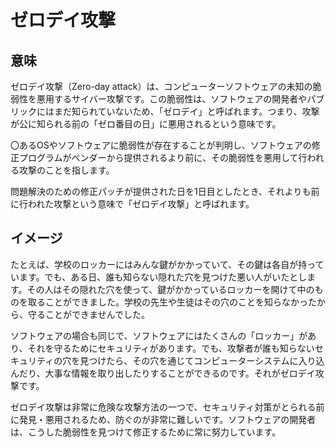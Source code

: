 # ゼロデイ攻撃
## 意味
ゼロデイ攻撃（Zero-day attack）は、コンピューターソフトウェアの未知の脆弱性を悪用するサイバー攻撃です。この脆弱性は、ソフトウェアの開発者やパブリックにはまだ知られていないため、「ゼロデイ」と呼ばれます。つまり、攻撃が公に知られる前の「ゼロ番目の日」に悪用されるという意味です。

〇あるOSやソフトウェアに脆弱性が存在することが判明し、ソフトウェアの修正プログラムがベンダーから提供されるより前に、その脆弱性を悪用して行われる攻撃のことを指します。

問題解決のための修正パッチが提供された日を1日目としたとき、それよりも前に行われた攻撃という意味で「ゼロデイ攻撃」と呼ばれます。

## イメージ
たとえば、学校のロッカーにはみんな鍵がかかっていて、その鍵は各自が持っています。でも、ある日、誰も知らない隠れた穴を見つけた悪い人がいたとします。その人はその隠れた穴を使って、鍵がかかっているロッカーを開けて中のものを取ることができました。学校の先生や生徒はその穴のことを知らなかったから、守ることができませんでした。

ソフトウェアの場合も同じで、ソフトウェアにはたくさんの「ロッカー」があり、それを守るためにセキュリティがあります。でも、攻撃者が誰も知らないセキュリティの穴を見つけたら、その穴を通じてコンピューターシステムに入り込んだり、大事な情報を取り出したりすることができるのです。それがゼロデイ攻撃です。

ゼロデイ攻撃は非常に危険な攻撃方法の一つで、セキュリティ対策がとられる前に発見・悪用されるため、防ぐのが非常に難しいです。ソフトウェアの開発者は、こうした脆弱性を見つけて修正するために常に努力しています。